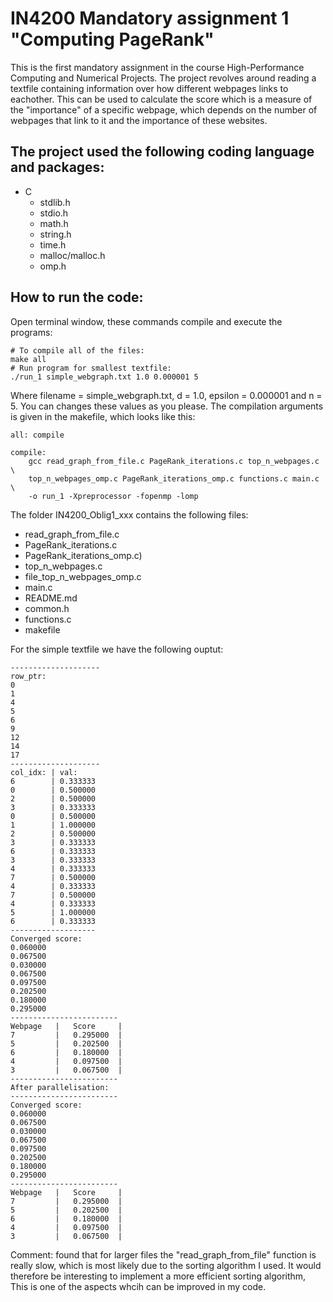 # IN4200 Mandatory assignment 1 "Computing PageRank"
This is the first mandatory assignment in the course High-Performance Computing and Numerical Projects.
The project revolves around reading a textfile containing information over how different webpages links to eachother.
This can be used to calculate the score which is a measure of the "importance" of a specific webpage, which depends on
the number of webpages that link to it and the importance of these websites.

## The project used the following coding language and packages:
* C
  * stdlib.h
  * stdio.h
  * math.h
  * string.h
  * time.h
  * malloc/malloc.h
  * omp.h

## How to run the code:
Open terminal window, these commands compile and execute the programs:
```
# To compile all of the files:
make all
# Run program for smallest textfile:
./run_1 simple_webgraph.txt 1.0 0.000001 5
```
Where filename = simple_webgraph.txt, d = 1.0, epsilon = 0.000001 and n = 5. You can changes these values as you please. 
The compilation arguments is given in the makefile, which looks like this: 

```
all: compile

compile:
	gcc read_graph_from_file.c PageRank_iterations.c top_n_webpages.c \
	top_n_webpages_omp.c PageRank_iterations_omp.c functions.c main.c \
	-o run_1 -Xpreprocessor -fopenmp -lomp
```


The folder IN4200_Oblig1_xxx contains the following files:

* read_graph_from_file.c
* PageRank_iterations.c
* PageRank_iterations_omp.c)
* top_n_webpages.c 
* file_top_n_webpages_omp.c
* main.c
* README.md
* common.h
* functions.c
* makefile

For the simple textfile we have the following ouptut:
```
--------------------
row_ptr: 
0 
1 
4 
5 
6 
9 
12 
14 
17 
--------------------
col_idx: | val: 
6        | 0.333333 
0        | 0.500000 
2        | 0.500000 
3        | 0.333333 
0        | 0.500000 
1        | 1.000000 
2        | 0.500000 
3        | 0.333333 
6        | 0.333333 
3        | 0.333333 
4        | 0.333333 
7        | 0.500000 
4        | 0.333333 
7        | 0.500000 
4        | 0.333333 
5        | 1.000000 
6        | 0.333333 
------------------- 
Converged score: 
0.060000 
0.067500 
0.030000 
0.067500 
0.097500 
0.202500 
0.180000 
0.295000 
------------------------ 
Webpage   |   Score     |
7         |   0.295000  |
5         |   0.202500  |
6         |   0.180000  |
4         |   0.097500  |
3         |   0.067500  |
------------------------ 
After parallelisation:
------------------------ 
Converged score: 
0.060000 
0.067500 
0.030000 
0.067500 
0.097500 
0.202500 
0.180000 
0.295000 
------------------------ 
Webpage   |   Score     |
7         |   0.295000  |
5         |   0.202500  |
6         |   0.180000  |
4         |   0.097500  |
3         |   0.067500  |
```

Comment: found that for larger files the "read_graph_from_file" function is really slow, which is most likely due to the sorting 
algorithm I used. It would therefore be interesting to implement a more efficient sorting algorithm, 
This is one of the aspects whcih can be improved in my code. 

